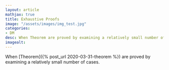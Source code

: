 ```yaml
---
layout: article
mathjax: true
title: Exhaustive Proofs
image: "/assets/images/img_test.jpg"
categories:
- DM
desc: When Theorem are proved by examining a relatively small number of cases. 
imagealt: 
---
```


When [Theorem]({% post_url 2020-03-31-theorem %}) are proved by examining a relatively small number of cases.